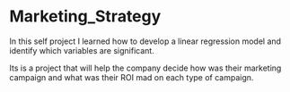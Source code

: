 # Marketing_Strategy

In this self project I learned how to develop a linear regression model and identify which variables are significant.

Its is a project that will help the company decide how was their marketing campaign and what was their ROI mad on each type of campaign.
